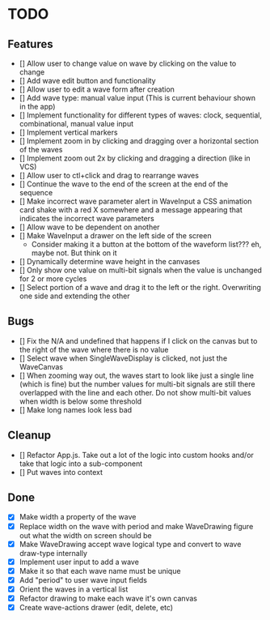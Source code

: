 # TODO

## Features

- [] Allow user to change value on wave by clicking on the value to change
- [] Add wave edit button and functionality
- [] Allow user to edit a wave form after creation
- [] Add wave type: manual value input (This is current behaviour shown in the app)
- [] Implement functionality for different types of waves: clock, sequential, combinational, manual value input
- [] Implement vertical markers
- [] Implement zoom in by clicking and dragging over a horizontal section of the waves
- [] Implement zoom out 2x by clicking and dragging a direction (like in VCS)
- [] Allow user to ctl+click and drag to rearrange waves
- [] Continue the wave to the end of the screen at the end of the sequence
- [] Make incorrect wave parameter alert in WaveInput a CSS animation card shake with a red X somewhere and a message appearing that indicates the incorrect wave parameters
- [] Allow wave to be dependent on another
- [] Make WaveInput a drawer on the left side of the screen
  - Consider making it a button at the bottom of the waveform list??? eh, maybe not. But think on it
- [] Dynamically determine wave height in the canvases
- [] Only show one value on multi-bit signals when the value is unchanged for 2 or more cycles
- [] Select portion of a wave and drag it to the left or the right. Overwriting one side and extending the other

## Bugs

- [] Fix the N/A and undefined that happens if I click on the canvas but to the right of the wave where there is no value
- [] Select wave when SingleWaveDisplay is clicked, not just the WaveCanvas
- [] When zooming way out, the waves start to look like just a single line (which is fine) but the number values for multi-bit signals are still there overlapped with the line and each other. Do not show multi-bit values when width is below some threshold
- [] Make long names look less bad

## Cleanup

- [] Refactor App.js. Take out a lot of the logic into custom hooks and/or take that logic into a sub-component
- [] Put waves into context

## Done

- [x] Make width a property of the wave
- [x] Replace width on the wave with period and make WaveDrawing figure out what the width on screen should be
- [x] Make WaveDrawing accept wave logical type and convert to wave draw-type internally
- [x] Implement user input to add a wave
- [x] Make it so that each wave name must be unique
- [x] Add "period" to user wave input fields
- [x] Orient the waves in a vertical list
- [x] Refactor drawing to make each wave it's own canvas
- [x] Create wave-actions drawer (edit, delete, etc)
